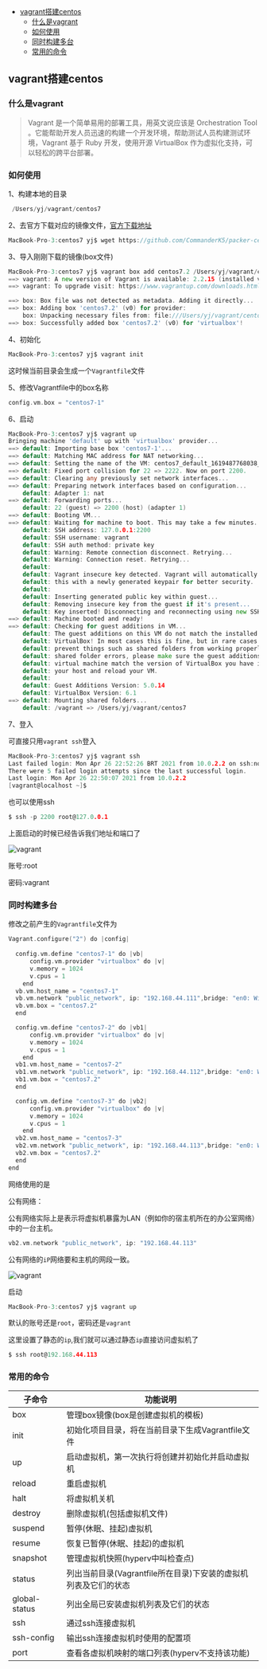 <!-- START doctoc generated TOC please keep comment here to allow auto update -->
<!-- DON'T EDIT THIS SECTION, INSTEAD RE-RUN doctoc TO UPDATE -->


- [vagrant搭建centos](#vagrant%E6%90%AD%E5%BB%BAcentos)
  - [什么是vagrant](#%E4%BB%80%E4%B9%88%E6%98%AFvagrant)
  - [如何使用](#%E5%A6%82%E4%BD%95%E4%BD%BF%E7%94%A8)
  - [同时构建多台](#%E5%90%8C%E6%97%B6%E6%9E%84%E5%BB%BA%E5%A4%9A%E5%8F%B0)
  - [常用的命令](#%E5%B8%B8%E7%94%A8%E7%9A%84%E5%91%BD%E4%BB%A4)

<!-- END doctoc generated TOC please keep comment here to allow auto update -->

## vagrant搭建centos

### 什么是vagrant

> Vagrant 是一个简单易用的部署工具，用英文说应该是 Orchestration Tool 。它能帮助开发人员迅速的构建一个开发环境，帮助测试人员构建测试环境，Vagrant 基于 Ruby 开发，使用开源 VirtualBox 作为虚拟化支持，可以轻松的跨平台部署。

### 如何使用

1、构建本地的目录

```go
 /Users/yj/vagrant/centos7
```

2、去官方下载对应的镜像文件，[官方下载地址](http://www.vagrantbox.es/)  

```go
MacBook-Pro-3:centos7 yj$ wget https://github.com/CommanderK5/packer-centos-template/releases/download/0.7.2/vagrant-centos-7.2.box
```

3、导入刚刚下载的镜像(box文件)

```go
MacBook-Pro-3:centos7 yj$ vagrant box add centos7.2 /Users/yj/vagrant/centos7/vagrant-centos-7.2.box 
==> vagrant: A new version of Vagrant is available: 2.2.15 (installed version: 2.2.14)!
==> vagrant: To upgrade visit: https://www.vagrantup.com/downloads.html

==> box: Box file was not detected as metadata. Adding it directly...
==> box: Adding box 'centos7.2' (v0) for provider: 
    box: Unpacking necessary files from: file:///Users/yj/vagrant/centos7/vagrant-centos-7.2.box
==> box: Successfully added box 'centos7.2' (v0) for 'virtualbox'!
```

4、初始化

```go
MacBook-Pro-3:centos7 yj$ vagrant init
```

这时候当前目录会生成一个`Vagrantfile`文件

5、修改Vagrantfile中的box名称

```go
config.vm.box = "centos7-1"
```

6、启动

```go
MacBook-Pro-3:centos7 yj$ vagrant up
Bringing machine 'default' up with 'virtualbox' provider...
==> default: Importing base box 'centos7-1'...
==> default: Matching MAC address for NAT networking...
==> default: Setting the name of the VM: centos7_default_1619487768038_36727
==> default: Fixed port collision for 22 => 2222. Now on port 2200.
==> default: Clearing any previously set network interfaces...
==> default: Preparing network interfaces based on configuration...
    default: Adapter 1: nat
==> default: Forwarding ports...
    default: 22 (guest) => 2200 (host) (adapter 1)
==> default: Booting VM...
==> default: Waiting for machine to boot. This may take a few minutes...
    default: SSH address: 127.0.0.1:2200
    default: SSH username: vagrant
    default: SSH auth method: private key
    default: Warning: Remote connection disconnect. Retrying...
    default: Warning: Connection reset. Retrying...
    default: 
    default: Vagrant insecure key detected. Vagrant will automatically replace
    default: this with a newly generated keypair for better security.
    default: 
    default: Inserting generated public key within guest...
    default: Removing insecure key from the guest if it's present...
    default: Key inserted! Disconnecting and reconnecting using new SSH key...
==> default: Machine booted and ready!
==> default: Checking for guest additions in VM...
    default: The guest additions on this VM do not match the installed version of
    default: VirtualBox! In most cases this is fine, but in rare cases it can
    default: prevent things such as shared folders from working properly. If you see
    default: shared folder errors, please make sure the guest additions within the
    default: virtual machine match the version of VirtualBox you have installed on
    default: your host and reload your VM.
    default: 
    default: Guest Additions Version: 5.0.14
    default: VirtualBox Version: 6.1
==> default: Mounting shared folders...
    default: /vagrant => /Users/yj/vagrant/centos7
```

7、登入

可直接只用`vagrant ssh`登入

```go
MacBook-Pro-3:centos7 yj$ vagrant ssh
Last failed login: Mon Apr 26 22:52:26 BRT 2021 from 10.0.2.2 on ssh:notty
There were 5 failed login attempts since the last successful login.
Last login: Mon Apr 26 22:50:07 2021 from 10.0.2.2
[vagrant@localhost ~]$ 
```

也可以使用ssh

```go
$ ssh -p 2200 root@127.0.0.1
```

上面启动的时候已经告诉我们地址和端口了

<img src="/img/vagrant_1.jpg" alt="vagrant" align=center />

账号:root  

密码:vagrant

### 同时构建多台

修改之前产生的`Vagrantfile`文件为  

```go
Vagrant.configure("2") do |config|
  
  config.vm.define "centos7-1" do |vb|
      config.vm.provider "virtualbox" do |v|
      v.memory = 1024
      v.cpus = 1
    end
  vb.vm.host_name = "centos7-1"
  vb.vm.network "public_network", ip: "192.168.44.111",bridge: "en0: Wi-Fi (AirPort)"
  vb.vm.box = "centos7.2"
  end

  config.vm.define "centos7-2" do |vb1|
      config.vm.provider "virtualbox" do |v|
      v.memory = 1024
      v.cpus = 1
    end
  vb1.vm.host_name = "centos7-2"
  vb1.vm.network "public_network", ip: "192.168.44.112",bridge: "en0: Wi-Fi (AirPort)"
  vb1.vm.box = "centos7.2"
  end

  config.vm.define "centos7-3" do |vb2|
      config.vm.provider "virtualbox" do |v|
      v.memory = 1024
      v.cpus = 1
    end
  vb2.vm.host_name = "centos7-3"
  vb2.vm.network "public_network", ip: "192.168.44.113",bridge: "en0: Wi-Fi (AirPort)"
  vb2.vm.box = "centos7.2"
  end
end
``` 

网络使用的是

公有网络： 

公有网络实际上是表示将虚拟机暴露为LAN（例如你的宿主机所在的办公室网络）中的一台主机。

```go
vb2.vm.network "public_network", ip: "192.168.44.113"
```

公有网络的`iP`网络要和主机的网段一致。  

<img src="/img/vagrant_2.jpg" alt="vagrant" align=center />

启动  

```go
MacBook-Pro-3:centos7 yj$ vagrant up
```

默认的账号还是`root`，密码还是`vagrant`  

这里设置了静态的`ip`,我们就可以通过静态`ip`直接访问虚拟机了  

```go
$ ssh root@192.168.44.113
``` 

### 常用的命令

|  子命令        | 功能说明  |
|  ----         | ----   |
| box	        |管理box镜像(box是创建虚拟机的模板)|
| init	        |初始化项目目录，将在当前目录下生成Vagrantfile文件|
| up	        |启动虚拟机，第一次执行将创建并初始化并启动虚拟机|
| reload	    |重启虚拟机|
| halt	        |将虚拟机关机|
| destroy	    |删除虚拟机(包括虚拟机文件)|
| suspend	    |暂停(休眠、挂起)虚拟机|
| resume	    |恢复已暂停(休眠、挂起)的虚拟机|
| snapshot	    |管理虚拟机快照(hyperv中叫检查点)|
| status	    |列出当前目录(Vagrantfile所在目录)下安装的虚拟机列表及它们的状态|
| global-status	|列出全局已安装虚拟机列表及它们的状态|
| ssh	        |通过ssh连接虚拟机|
| ssh-config	|输出ssh连接虚拟机时使用的配置项|
| port	        |查看各虚拟机映射的端口列表(hyperv不支持该功能)|




